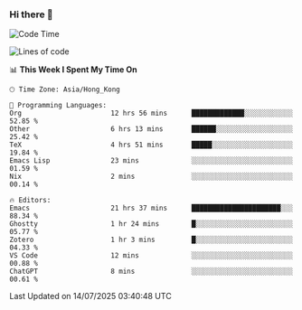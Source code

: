 ### Hi there 👋

<!--
**nicehiro/nicehiro** is a ✨ _special_ ✨ repository because its `README.md` (this file) appears on your GitHub profile.

Here are some ideas to get you started:

- 🔭 I’m currently working on ...
- 🌱 I’m currently learning ...
- 👯 I’m looking to collaborate on ...
- 🤔 I’m looking for help with ...
- 💬 Ask me about ...
- 📫 How to reach me: ...
- 😄 Pronouns: ...
- ⚡ Fun fact: ...
-->

<!--START_SECTION:waka-->
![Code Time](http://img.shields.io/badge/Code%20Time-800%20hrs%2030%20mins-blue)

![Lines of code](https://img.shields.io/badge/From%20Hello%20World%20I%27ve%20Written-1.7%20million%20lines%20of%20code-blue)

📊 **This Week I Spent My Time On** 

```text
🕑︎ Time Zone: Asia/Hong_Kong

💬 Programming Languages: 
Org                      12 hrs 56 mins      █████████████░░░░░░░░░░░░   52.85 % 
Other                    6 hrs 13 mins       ██████░░░░░░░░░░░░░░░░░░░   25.42 % 
TeX                      4 hrs 51 mins       █████░░░░░░░░░░░░░░░░░░░░   19.84 % 
Emacs Lisp               23 mins             ░░░░░░░░░░░░░░░░░░░░░░░░░   01.59 % 
Nix                      2 mins              ░░░░░░░░░░░░░░░░░░░░░░░░░   00.14 % 

🔥 Editors: 
Emacs                    21 hrs 37 mins      ██████████████████████░░░   88.34 % 
Ghostty                  1 hr 24 mins        █░░░░░░░░░░░░░░░░░░░░░░░░   05.77 % 
Zotero                   1 hr 3 mins         █░░░░░░░░░░░░░░░░░░░░░░░░   04.33 % 
VS Code                  12 mins             ░░░░░░░░░░░░░░░░░░░░░░░░░   00.88 % 
ChatGPT                  8 mins              ░░░░░░░░░░░░░░░░░░░░░░░░░   00.61 % 
```


 Last Updated on 14/07/2025 03:40:48 UTC
<!--END_SECTION:waka-->
